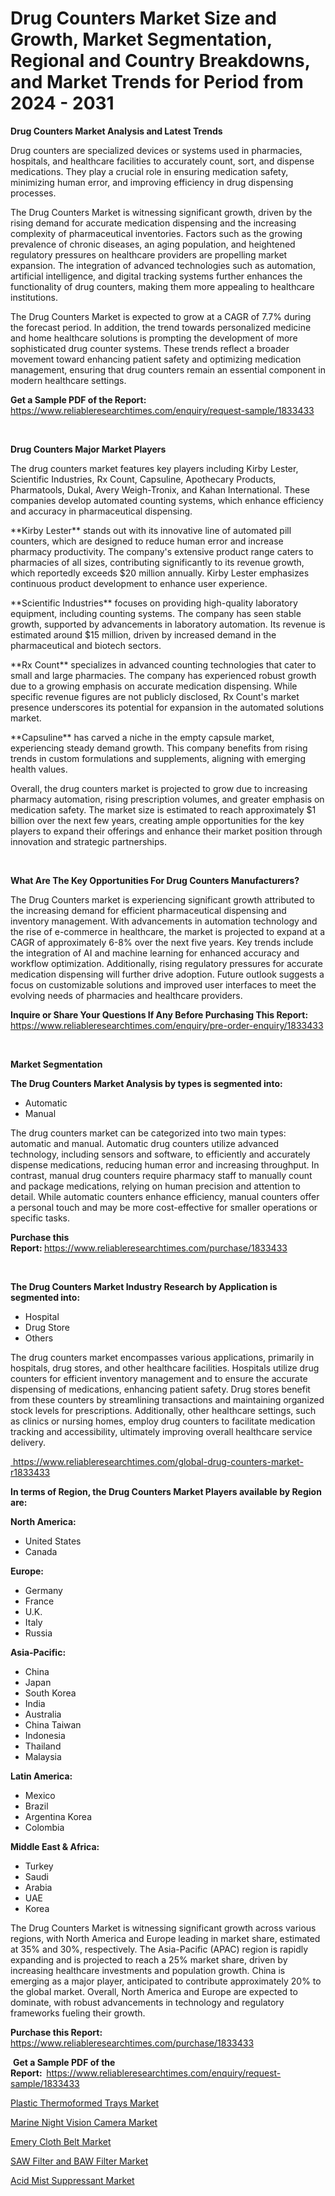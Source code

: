 <p><h1>Drug Counters Market Size and Growth, Market Segmentation, Regional and Country Breakdowns, and Market Trends for Period from 2024 -  2031</h1></p><p><strong>Drug Counters Market Analysis and Latest Trends</strong></p>
<p><p>Drug counters are specialized devices or systems used in pharmacies, hospitals, and healthcare facilities to accurately count, sort, and dispense medications. They play a crucial role in ensuring medication safety, minimizing human error, and improving efficiency in drug dispensing processes.</p><p>The Drug Counters Market is witnessing significant growth, driven by the rising demand for accurate medication dispensing and the increasing complexity of pharmaceutical inventories. Factors such as the growing prevalence of chronic diseases, an aging population, and heightened regulatory pressures on healthcare providers are propelling market expansion. The integration of advanced technologies such as automation, artificial intelligence, and digital tracking systems further enhances the functionality of drug counters, making them more appealing to healthcare institutions.</p><p>The Drug Counters Market is expected to grow at a CAGR of 7.7% during the forecast period. In addition, the trend towards personalized medicine and home healthcare solutions is prompting the development of more sophisticated drug counter systems. These trends reflect a broader movement toward enhancing patient safety and optimizing medication management, ensuring that drug counters remain an essential component in modern healthcare settings.</p></p>
<p><strong>Get a Sample PDF of the Report:&nbsp;</strong> <a href="https://www.reliableresearchtimes.com/enquiry/request-sample/1833433?utm_campaign=1565&utm_medium=2&utm_source=Github&utm_content=ia&utm_term=17102024&utm_id=drug-counters">https://www.reliableresearchtimes.com/enquiry/request-sample/1833433</a></p>
<p>&nbsp;</p>
<p><strong>Drug Counters Major Market Players</strong></p>
<p><p>The drug counters market features key players including Kirby Lester, Scientific Industries, Rx Count, Capsuline, Apothecary Products, Pharmatools, Dukal, Avery Weigh-Tronix, and Kahan International. These companies develop automated counting systems, which enhance efficiency and accuracy in pharmaceutical dispensing.</p><p>**Kirby Lester** stands out with its innovative line of automated pill counters, which are designed to reduce human error and increase pharmacy productivity. The company's extensive product range caters to pharmacies of all sizes, contributing significantly to its revenue growth, which reportedly exceeds $20 million annually. Kirby Lester emphasizes continuous product development to enhance user experience.</p><p>**Scientific Industries** focuses on providing high-quality laboratory equipment, including counting systems. The company has seen stable growth, supported by advancements in laboratory automation. Its revenue is estimated around $15 million, driven by increased demand in the pharmaceutical and biotech sectors.</p><p>**Rx Count** specializes in advanced counting technologies that cater to small and large pharmacies. The company has experienced robust growth due to a growing emphasis on accurate medication dispensing. While specific revenue figures are not publicly disclosed, Rx Count's market presence underscores its potential for expansion in the automated solutions market.</p><p>**Capsuline** has carved a niche in the empty capsule market, experiencing steady demand growth. This company benefits from rising trends in custom formulations and supplements, aligning with emerging health values.</p><p>Overall, the drug counters market is projected to grow due to increasing pharmacy automation, rising prescription volumes, and greater emphasis on medication safety. The market size is estimated to reach approximately $1 billion over the next few years, creating ample opportunities for the key players to expand their offerings and enhance their market position through innovation and strategic partnerships.</p></p>
<p>&nbsp;</p>
<p><strong>What Are The Key Opportunities For Drug Counters Manufacturers?</strong></p>
<p><p>The Drug Counters market is experiencing significant growth attributed to the increasing demand for efficient pharmaceutical dispensing and inventory management. With advancements in automation technology and the rise of e-commerce in healthcare, the market is projected to expand at a CAGR of approximately 6-8% over the next five years. Key trends include the integration of AI and machine learning for enhanced accuracy and workflow optimization. Additionally, rising regulatory pressures for accurate medication dispensing will further drive adoption. Future outlook suggests a focus on customizable solutions and improved user interfaces to meet the evolving needs of pharmacies and healthcare providers.</p></p>
<p><strong>Inquire or Share Your Questions If Any Before Purchasing This Report:</strong> <a href="https://www.reliableresearchtimes.com/enquiry/pre-order-enquiry/1833433?utm_campaign=1565&utm_medium=2&utm_source=Github&utm_content=ia&utm_term=17102024&utm_id=drug-counters">https://www.reliableresearchtimes.com/enquiry/pre-order-enquiry/1833433</a></p>
<p>&nbsp;</p>
<p><strong>Market Segmentation</strong></p>
<p><strong>The Drug Counters Market Analysis by types is segmented into:</strong></p>
<p><ul><li>Automatic</li><li>Manual</li></ul></p>
<p><p>The drug counters market can be categorized into two main types: automatic and manual. Automatic drug counters utilize advanced technology, including sensors and software, to efficiently and accurately dispense medications, reducing human error and increasing throughput. In contrast, manual drug counters require pharmacy staff to manually count and package medications, relying on human precision and attention to detail. While automatic counters enhance efficiency, manual counters offer a personal touch and may be more cost-effective for smaller operations or specific tasks.</p></p>
<p><strong>Purchase this Report:&nbsp;</strong><a href="https://www.reliableresearchtimes.com/purchase/1833433?utm_campaign=1565&utm_medium=2&utm_source=Github&utm_content=ia&utm_term=17102024&utm_id=drug-counters">https://www.reliableresearchtimes.com/purchase/1833433</a></p>
<p>&nbsp;</p>
<p><strong>The Drug Counters Market Industry Research by Application is segmented into:</strong></p>
<p><ul><li>Hospital</li><li>Drug Store</li><li>Others</li></ul></p>
<p><p>The drug counters market encompasses various applications, primarily in hospitals, drug stores, and other healthcare facilities. Hospitals utilize drug counters for efficient inventory management and to ensure the accurate dispensing of medications, enhancing patient safety. Drug stores benefit from these counters by streamlining transactions and maintaining organized stock levels for prescriptions. Additionally, other healthcare settings, such as clinics or nursing homes, employ drug counters to facilitate medication tracking and accessibility, ultimately improving overall healthcare service delivery.</p></p>
<p><a href="https://www.reliableresearchtimes.com/global-drug-counters-market-r1833433?utm_campaign=1565&utm_medium=2&utm_source=Github&utm_content=ia&utm_term=17102024&utm_id=drug-counters">&nbsp;https://www.reliableresearchtimes.com/global-drug-counters-market-r1833433</a></p>
<p><strong>In terms of Region, the Drug Counters Market Players available by Region are:</strong></p>
<p>
    <p> <strong> North America: </strong>
        <ul>
            <li>United States</li>
            <li>Canada</li>
        </ul>
        </p> 
    <p> <strong> Europe: </strong>
        <ul>
            <li>Germany</li>
            <li>France</li>
            <li>U.K.</li>
            <li>Italy</li>
            <li>Russia</li>
        </ul>
        </p> 
    <p> <strong> Asia-Pacific: </strong>
        <ul>
            <li>China</li>
            <li>Japan</li>
            <li>South Korea</li>
            <li>India</li>
            <li>Australia</li>
            <li>China Taiwan</li>
            <li>Indonesia</li>
            <li>Thailand</li>
            <li>Malaysia</li>
        </ul>
        </p> 
    <p> <strong> Latin America: </strong>
        <ul>
            <li>Mexico</li>
            <li>Brazil</li>
            <li>Argentina Korea</li>
            <li>Colombia</li>
        </ul>
        </p> 
    <p> <strong> Middle East & Africa: </strong>
        <ul>
            <li>Turkey</li>
            <li>Saudi</li>
            <li>Arabia</li>
            <li>UAE</li>
            <li>Korea</li>
        </ul>
    </p>
    </p>
<p><p>The Drug Counters Market is witnessing significant growth across various regions, with North America and Europe leading in market share, estimated at 35% and 30%, respectively. The Asia-Pacific (APAC) region is rapidly expanding and is projected to reach a 25% market share, driven by increasing healthcare investments and population growth. China is emerging as a major player, anticipated to contribute approximately 20% to the global market. Overall, North America and Europe are expected to dominate, with robust advancements in technology and regulatory frameworks fueling their growth.</p></p>
<p><strong>Purchase this Report: </strong><a href="https://www.reliableresearchtimes.com/purchase/1833433?utm_campaign=1565&utm_medium=2&utm_source=Github&utm_content=ia&utm_term=17102024&utm_id=drug-counters">https://www.reliableresearchtimes.com/purchase/1833433</a></p>
<p>&nbsp;<strong>Get a Sample PDF of the Report:&nbsp;&nbsp;</strong><a href="https://www.reliableresearchtimes.com/enquiry/request-sample/1833433?utm_campaign=1565&utm_medium=2&utm_source=Github&utm_content=ia&utm_term=17102024&utm_id=drug-counters">https://www.reliableresearchtimes.com/enquiry/request-sample/1833433</a></p>
<p><strong></strong></p>
<p><p><a href="https://www.linkedin.com/pulse/pulse-plastic-thermoformed-trays-rhythms-change-market-resonance-t4fwe?utm_campaign=1565&utm_medium=2&utm_source=Github&utm_content=ia&utm_term=17102024&utm_id=drug-counters">Plastic Thermoformed Trays Market</a></p><p><a href="https://issuu.com/reportprime-2/docs/marine-night-vision-camera-market-s_8a009084ca8a7d?utm_campaign=1565&utm_medium=2&utm_source=Github&utm_content=ia&utm_term=17102024&utm_id=drug-counters">Marine Night Vision Camera Market</a></p><p><a href="https://www.linkedin.com/pulse/opportunities-challenges-emery-cloth-belt-market-strategic-hps8e?utm_campaign=1565&utm_medium=2&utm_source=Github&utm_content=ia&utm_term=17102024&utm_id=drug-counters">Emery Cloth Belt Market</a></p><p><a href="https://github.com/gulaimolin/Market-Research-Report-List-6/blob/main/saw-filter-and-baw-filter-market.md?utm_campaign=1565&utm_medium=2&utm_source=Github&utm_content=ia&utm_term=17102024&utm_id=drug-counters">SAW Filter and BAW Filter Market</a></p><p><a href="https://www.linkedin.com/pulse/acid-mist-suppressant-market-global-regional-analysis-focus-yyk2e?utm_campaign=1565&utm_medium=2&utm_source=Github&utm_content=ia&utm_term=17102024&utm_id=drug-counters">Acid Mist Suppressant Market</a></p></p>